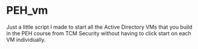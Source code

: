 # PEH_vm
Just a little script I made to start all the Active Directory VMs that you build in the PEH course from TCM Security without having to click start on each VM individually.

